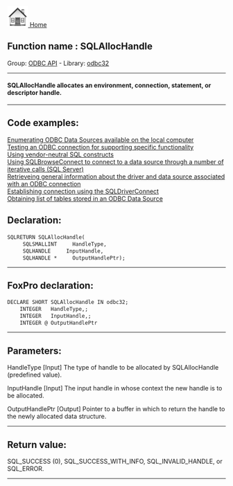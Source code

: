 [<img src="../../images/home.png"> Home ](https://github.com/VFPX/Win32API)  

## Function name : SQLAllocHandle
Group: [ODBC API](../../functions_group.md#ODBC_API)  -  Library: [odbc32](../../../libraries.md#odbc32)  
***  


#### SQLAllocHandle allocates an environment, connection, statement, or descriptor handle.
***  


## Code examples:
[Enumerating ODBC Data Sources available on the local computer](../../samples/sample_284.md)  
[Testing an ODBC connection for supporting specific functionality](../../samples/sample_286.md)  
[Using vendor-neutral SQL constructs](../../samples/sample_287.md)  
[Using SQLBrowseConnect to connect to a data source through a number of iterative calls (SQL Server)](../../samples/sample_288.md)  
[Retrieveing general information about the driver and data source associated with an ODBC connection](../../samples/sample_289.md)  
[Establishing connection using the SQLDriverConnect](../../samples/sample_290.md)  
[Obtaining list of tables stored in an ODBC Data Source](../../samples/sample_409.md)  

## Declaration:
```foxpro  
SQLRETURN SQLAllocHandle(
     SQLSMALLINT     HandleType,
     SQLHANDLE     InputHandle,
     SQLHANDLE *     OutputHandlePtr);  
```  
***  


## FoxPro declaration:
```foxpro  
DECLARE SHORT SQLAllocHandle IN odbc32;
	INTEGER   HandleType,;
	INTEGER   InputHandle,;
	INTEGER @ OutputHandlePtr  
```  
***  


## Parameters:
HandleType 
[Input]
The type of handle to be allocated by SQLAllocHandle (predefined value).

InputHandle 
[Input]
The input handle in whose context the new handle is to be allocated.

OutputHandlePtr 
[Output]
Pointer to a buffer in which to return the handle to the newly allocated data structure. 
  
***  


## Return value:
SQL_SUCCESS (0), SQL_SUCCESS_WITH_INFO, SQL_INVALID_HANDLE, or SQL_ERROR.  
***  

